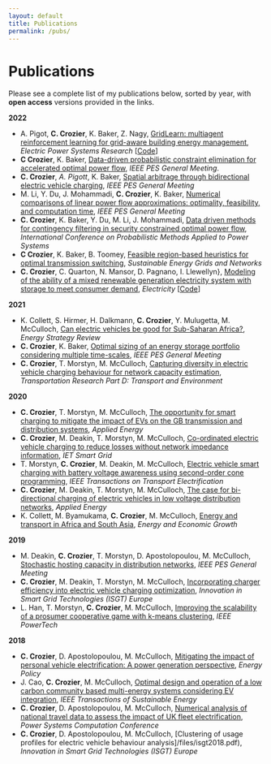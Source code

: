 ```yaml
---
layout: default
title: Publications
permalink: /pubs/
---
```

# Publications
Please see a complete list of my publications below, sorted by year, with **open access** versions provided in the links. 

**2022**
* A. Pigot, **C. Crozier**, K. Baker, Z. Nagy, [GridLearn: multiagent reinforcement learning for grid-aware building energy management](/files/gridlearn2022.pdf), *Electric Power Systems Research* [[Code](https://github.com/apigott/CityLearn/releases/tag/gridlearn-v1.0)]
* **C Crozier**, K. Baker, [Data-driven probabilistic constraint elimination for accelerated optimal power flow](/files/gm2022.pdf), *IEEE PES General Meeting*.
* **C. Crozier**, *A. Pigott*, K. Baker, [Spatial arbitrage through bidirectional electric vehicle charging](/files/spatial2022.pdf), *IEEE PES General Meeting*
* M. Li, Y. Du, J. Mohammadi, **C. Crozier**, K. Baker, [Numerical comparisons of linear power flow approximations: optimality, feasibility, and computation time](/files/lpf2022.pdf), *IEEE PES General Meeting*
* **C. Crozier**, K. Baker, Y. Du, M. Li, J. Mohammadi, [Data driven methods for contingency filtering in security constrained optimal power flow](/files/pmaps2022.pdf), *International Conference on Probabilistic Methods Applied to Power Systems* 
* **C Crozier**, K. Baker, B. Toomey, [Feasible region-based heuristics for optimal transmission switching](/files/ots2022.pdf), *Sustainable Energy Grids and Networks*
* **C. Crozier**, C. Quarton, N. Mansor, D. Pagnano, I. Llewellyn}, [Modeling of the ability of a mixed renewable generation electricity system with storage to meet consumer demand](/files/scores2022.pdf), *Electricity* [[Code](https://github.com/constancecrozier/SCORES)]

**2021**
* K. Collett, S. Hirmer, H. Dalkmann, **C. Crozier**, Y. Mulugetta, M. McCulloch, [Can electric vehicles be good for Sub-Saharan Africa?](/files/africa2021.pdf), *Energy Strategy Review* 
* **C. Crozier**, K. Baker, [Optimal sizing of an energy storage portfolio considering multiple time-scales](/files/gm2021.pdf), *IEEE PES General Meeting*
* **C. Crozier**, T. Morstyn, M. McCulloch, [Capturing diversity in electric vehicle charging behaviour for network capacity estimation](/files/uncontrolled2021.pdf), *Transportation Research Part D: Transport and Environment*

**2020**
* **C. Crozier**, T. Morstyn, M. McCulloch, [The opportunity for smart charging to mitigate the impact of EVs on the GB transmission and distribution systems](/files/impacts2020.pdf), *Applied Energy* 
* **C. Crozier**, M. Deakin, T. Morstyn, M. McCulloch, [Co-ordinated electric vehicle charging to reduce losses without network impedance information](/files/losses2020.pdf), *IET Smart Grid*
* T. Morstyn, **C. Crozier**, M. Deakin, M. McCulloch, [Electric vehicle smart charging with battery voltage awareness using second-order cone programming](/files/tte2020.pdf), *IEEE Transactions on Transport Electrification*
* **C. Crozier**, M. Deakin, T. Morstyn, M. McCulloch, [The case for bi-directional charging of electric vehicles in low voltage distribution networks](/files/v2g2020.pdf), *Applied Energy*
* K. Collett, M. Byamukama, **C. Crozier**, M. McCulloch, [Energy and transport in Africa and South Asia](/files/africa2020.pdf), *Energy and Economic Growth*

**2019**
* M. Deakin, **C. Crozier**, T. Morstyn, D. Apostolopoulou, M. McCulloch, [Stochastic hosting capacity in distribution networks](/files/gm2019.pdf), *IEEE PES General Meeting*
* **C. Crozier**, M. Deakin, T. Morstyn, M. McCulloch, [Incorporating charger efficiency into electric vehicle charging optimization](/files/isgt2019.pdf), *Innovation in Smart Grid Technologies (ISGT) Europe*
* L. Han, T. Morstyn, **C. Crozier**, M. McCulloch, [Improving the scalability of a prosumer cooperative game with k-means clustering](/files/pt2019.pdf), *IEEE PowerTech*

**2018**
* **C. Crozier**, D. Apostolopoulou, M. McCulloch, [Mitigating the impact of personal vehicle electrification: A power generation perspective](/files/policy2018.pdf), *Energy Policy*
* J. Cao, **C. Crozier**, M. McCulloch, [Optimal design and operation of a low carbon community based multi-energy systems considering EV integration](/files/jun2018.pdf), *IEEE Transactions of Sustainable Energy*
* **C. Crozier**, D. Apostolopoulou, M. McCulloch, [Numerical analysis of national travel data to assess the impact of UK fleet electrification](/files/pscc2018.pdf), *Power Systems Computation Conference*
* **C. Crozier**, D. Apostolopoulou, M. McCulloch, [Clustering of usage profiles for electric vehicle behaviour analysis]/files/isgt2018.pdf), *Innovation in Smart Grid Technologies (ISGT) Europe*